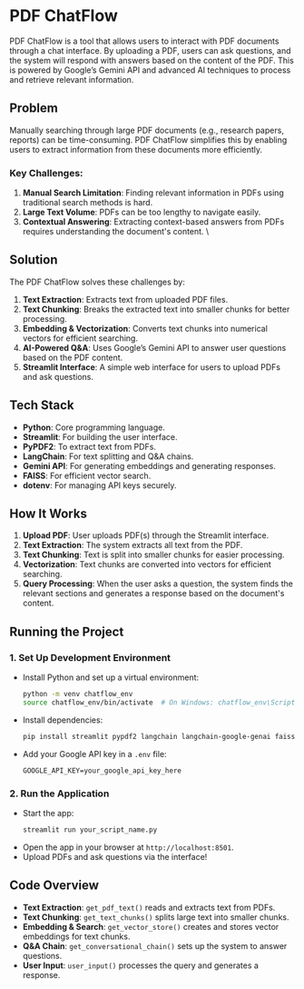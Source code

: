 # PDF ChatFlow

PDF ChatFlow is a tool that allows users to interact with PDF documents through a chat interface. By uploading a PDF, users can ask questions, and the system will respond with answers based on the content of the PDF. This is powered by Google’s Gemini API and advanced AI techniques to process and retrieve relevant information.

## Problem
Manually searching through large PDF documents (e.g., research papers, reports) can be time-consuming. PDF ChatFlow simplifies this by enabling users to extract information from these documents more efficiently.

### Key Challenges:
1. **Manual Search Limitation**: Finding relevant information in PDFs using traditional search methods is hard.
2. **Large Text Volume**: PDFs can be too lengthy to navigate easily.
3. **Contextual Answering**: Extracting context-based answers from PDFs requires understanding the document's content.
\
## Solution

The PDF ChatFlow solves these challenges by:
1. **Text Extraction**: Extracts text from uploaded PDF files.
2. **Text Chunking**: Breaks the extracted text into smaller chunks for better processing.
3. **Embedding & Vectorization**: Converts text chunks into numerical vectors for efficient searching.
4. **AI-Powered Q&A**: Uses Google’s Gemini API to answer user questions based on the PDF content.
5. **Streamlit Interface**: A simple web interface for users to upload PDFs and ask questions.

## Tech Stack

- **Python**: Core programming language.
- **Streamlit**: For building the user interface.
- **PyPDF2**: To extract text from PDFs.
- **LangChain**: For text splitting and Q&A chains.
- **Gemini API**: For generating embeddings and generating responses.
- **FAISS**: For efficient vector search.
- **dotenv**: For managing API keys securely.

## How It Works
1. **Upload PDF**: User uploads PDF(s) through the Streamlit interface.
2. **Text Extraction**: The system extracts all text from the PDF.
3. **Text Chunking**: Text is split into smaller chunks for easier processing.
4. **Vectorization**: Text chunks are converted into vectors for efficient searching.
5. **Query Processing**: When the user asks a question, the system finds the relevant sections and generates a response based on the document's content.

## Running the Project

### 1. Set Up Development Environment
- Install Python and set up a virtual environment:
  ```bash
  python -m venv chatflow_env
  source chatflow_env/bin/activate  # On Windows: chatflow_env\Scripts\activate
  ```
- Install dependencies:
  ```bash
  pip install streamlit pypdf2 langchain langchain-google-genai faiss-cpu google-generativeai python-dotenv
  ```
- Add your Google API key in a `.env` file:
  ```
  GOOGLE_API_KEY=your_google_api_key_here
  ```

### 2. Run the Application
- Start the app:
  ```bash
  streamlit run your_script_name.py
  ```
- Open the app in your browser at `http://localhost:8501`.
- Upload PDFs and ask questions via the interface!

## Code Overview

- **Text Extraction**: `get_pdf_text()` reads and extracts text from PDFs.
- **Text Chunking**: `get_text_chunks()` splits large text into smaller chunks.
- **Embedding & Search**: `get_vector_store()` creates and stores vector embeddings for text chunks.
- **Q&A Chain**: `get_conversational_chain()` sets up the system to answer questions.
- **User Input**: `user_input()` processes the query and generates a response.
